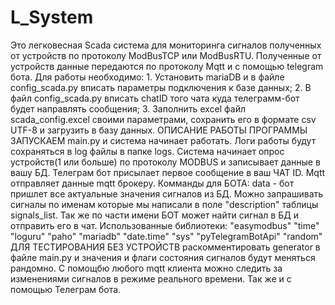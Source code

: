 # L_System
Это легковесная Scada система для мониторинга сигналов полученных от устройств по протоколу ModBusTCP или ModBusRTU.
Полученные от устройств данные передаются по протоколу Mqtt и с помощью telegram бота.
Для работы необходимо: 1. Установить mariaDB и в файле config_scada.py вписать параметры подключения к базе данных;
2. В файл config_scada.py вписать chatID того чата куда телеграмм-бот будет направлять сообщения;
3. Заполнить excel файл scada_config.excel своими параметрами, сохранить его в формате csv UTF-8 и загрузить в базу данных.
ОПИСАНИЕ РАБОТЫ ПРОГРАММЫ
ЗАПУСКАЕМ main.py  и система начинает работать. Логи работы будут сохраняться в log файлы в папке logs.
Система начинает опрос устройств(1 или больше) по протоколу MODBUS и записывает данные в  вашу БД. 
Телеграм бот присылает первое сообщение в ваш ЧАТ ID. 
Mqtt отправляет данные mqtt брокеру.
Комманды для БОТА: data - бот пришлет все актуальные значения сигналов из БД. Можно запрашивать сигналы по именам которые мы написали в поле "description" таблицы signals_list.
Так же по части имени БОТ может найти сигнал в БД и отправить его в чат.
Использованные библиотеки: 
"easymodbus"
"time"
"loguru"
"paho"
"mariadb"
"date.time"
"sys"
"pyTelegramBotApi"
"random"
ДЛЯ ТЕСТИРОВАНИЯ БЕЗ УСТРОЙСТВ раcкомментировать generator в файле main.py и значения и флаги состояния сигналов будут меняться рандомно.
С помощбю любого mqtt клиента можно следить за изменениями сигналов в режиме реального времени. Так же и с помощью Телеграм бота.
